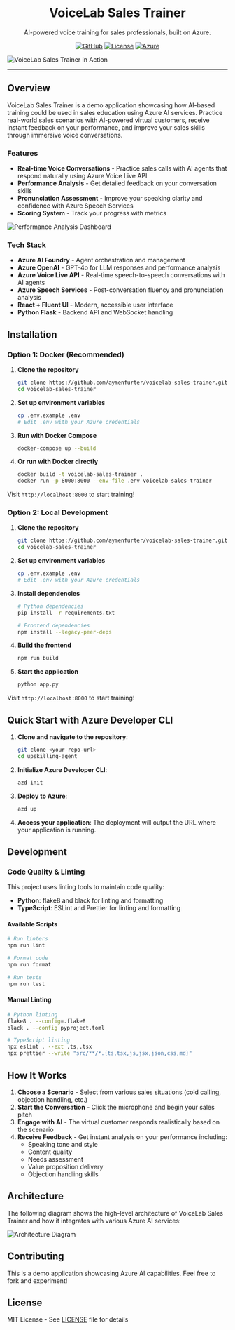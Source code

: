 <p align="center">
  <h1 align="center">VoiceLab Sales Trainer</h1>
</p>
<p align="center">AI-powered voice training for sales professionals, built on Azure.</p>
<p align="center">
  <a href="https://github.com/aymenfurter/voicelab-sales-trainer"><img alt="GitHub" src="https://img.shields.io/github/stars/aymenfurter/voicelab-sales-trainer?style=flat-square" /></a>
  <a href="https://github.com/aymenfurter/voicelab-sales-trainer/blob/main/LICENSE"><img alt="License" src="https://img.shields.io/github/license/aymenfurter/voicelab-sales-trainer?style=flat-square" /></a>
  <a href="https://azure.microsoft.com"><img alt="Azure" src="https://img.shields.io/badge/Azure-AI%20Foundry-0078D4?style=flat-square" /></a>
</p>

![VoiceLab Sales Trainer in Action](assets/preview.png)

---

## Overview

VoiceLab Sales Trainer is a demo application showcasing how AI-based training could be used in sales education using Azure AI services. Practice real-world sales scenarios with AI-powered virtual customers, receive instant feedback on your performance, and improve your sales skills through immersive voice conversations.

### Features

- **Real-time Voice Conversations** - Practice sales calls with AI agents that respond naturally using Azure Voice Live API
- **Performance Analysis** - Get detailed feedback on your conversation skills
- **Pronunciation Assessment** - Improve your speaking clarity and confidence with Azure Speech Services
- **Scoring System** - Track your progress with metrics

![Performance Analysis Dashboard](assets/analysis.png)

### Tech Stack

- **Azure AI Foundry** - Agent orchestration and management
- **Azure OpenAI** - GPT-4o for LLM responses and performance analysis 
- **Azure Voice Live API** - Real-time speech-to-speech conversations with AI agents
- **Azure Speech Services** - Post-conversation fluency and pronunciation analysis
- **React + Fluent UI** - Modern, accessible user interface
- **Python Flask** - Backend API and WebSocket handling

## Installation

### Option 1: Docker (Recommended)

1. **Clone the repository**
   ```bash
   git clone https://github.com/aymenfurter/voicelab-sales-trainer.git
   cd voicelab-sales-trainer
   ```

2. **Set up environment variables**
   ```bash
   cp .env.example .env
   # Edit .env with your Azure credentials
   ```

3. **Run with Docker Compose**
   ```bash
   docker-compose up --build
   ```

4. **Or run with Docker directly**
   ```bash
   docker build -t voicelab-sales-trainer .
   docker run -p 8000:8000 --env-file .env voicelab-sales-trainer
   ```

Visit `http://localhost:8000` to start training!

### Option 2: Local Development

1. **Clone the repository**
   ```bash
   git clone https://github.com/aymenfurter/voicelab-sales-trainer.git
   cd voicelab-sales-trainer
   ```

2. **Set up environment variables**
   ```bash
   cp .env.example .env
   # Edit .env with your Azure credentials
   ```

3. **Install dependencies**
   ```bash
   # Python dependencies
   pip install -r requirements.txt
   
   # Frontend dependencies
   npm install --legacy-peer-deps
   ```

4. **Build the frontend**
   ```bash
   npm run build
   ```

5. **Start the application**
   ```bash
   python app.py
   ```

Visit `http://localhost:8000` to start training!

## Quick Start with Azure Developer CLI

1. **Clone and navigate to the repository**:
   ```bash
   git clone <your-repo-url>
   cd upskilling-agent
   ```

2. **Initialize Azure Developer CLI**:
   ```bash
   azd init
   ```

3. **Deploy to Azure**:
   ```bash
   azd up
   ```
4. **Access your application**:
   The deployment will output the URL where your application is running.


## Development

### Code Quality & Linting

This project uses linting tools to maintain code quality:

- **Python**: flake8 and black for linting and formatting
- **TypeScript**: ESLint and Prettier for linting and formatting

#### Available Scripts

```bash
# Run linters
npm run lint

# Format code
npm run format

# Run tests
npm run test
```

#### Manual Linting

```bash
# Python linting
flake8 . --config=.flake8
black . --config pyproject.toml

# TypeScript linting
npx eslint . --ext .ts,.tsx
npx prettier --write "src/**/*.{ts,tsx,js,jsx,json,css,md}"
```

## How It Works

1. **Choose a Scenario** - Select from various sales situations (cold calling, objection handling, etc.)
2. **Start the Conversation** - Click the microphone and begin your sales pitch
3. **Engage with AI** - The virtual customer responds realistically based on the scenario
4. **Receive Feedback** - Get instant analysis on your performance including:
   - Speaking tone and style
   - Content quality
   - Needs assessment
   - Value proposition delivery
   - Objection handling skills

## Architecture

The following diagram shows the high-level architecture of VoiceLab Sales Trainer and how it integrates with various Azure AI services:

![Architecture Diagram](assets/architecture.png)

## Contributing

This is a demo application showcasing Azure AI capabilities. Feel free to fork and experiment!

## License

MIT License - See [LICENSE](LICENSE) file for details
